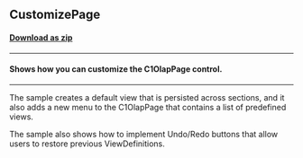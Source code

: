 ## CustomizePage
#### [Download as zip](https://minhaskamal.github.io/DownGit/#/home?url=https://github.com/GrapeCity/ComponentOne-WinForms-Samples/tree/master/NetFramework\Olap\VB\CustomizePage)
____
#### Shows how you can customize the C1OlapPage control.
____
The sample creates a default view that is persisted across sections, and it also adds a new menu to the C1OlapPage that contains a list of predefined views. 

The sample also shows how to implement Undo/Redo buttons that allow users to restore previous ViewDefinitions. 